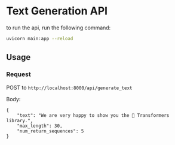 # Text Generation API

to run the api, run the following command:

```bash
uvicorn main:app --reload
```

## Usage

### Request

POST to `http://localhost:8000/api/generate_text`

Body:

```
{
    "text": "We are very happy to show you the 🤗 Transformers library.",
    "max_length": 30,
    "num_return_sequences": 5
}
```
